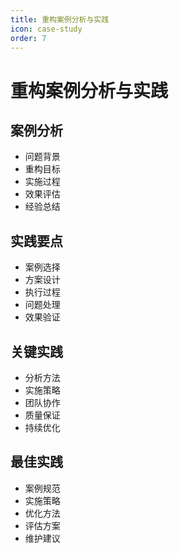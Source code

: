 ```yaml
---
title: 重构案例分析与实践
icon: case-study
order: 7
---
```


# 重构案例分析与实践

## 案例分析
- 问题背景
- 重构目标
- 实施过程
- 效果评估
- 经验总结

## 实践要点
- 案例选择
- 方案设计
- 执行过程
- 问题处理
- 效果验证

## 关键实践
- 分析方法
- 实施策略
- 团队协作
- 质量保证
- 持续优化

## 最佳实践
- 案例规范
- 实施策略
- 优化方法
- 评估方案
- 维护建议
